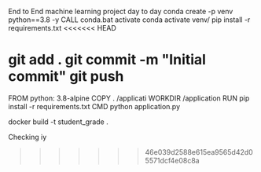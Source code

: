End to End machine learning project day to day
conda create -p venv python==3.8 -y
CALL conda.bat activate
conda activate venv/
pip install -r requirements.txt
<<<<<<< HEAD

git add .
git commit -m "Initial commit"
git push
=======

FROM python: 3.8-alpine
COPY . /applicati
WORKDIR /application
RUN pip install -r requirements.txt
CMD python application.py

docker build -t student_grade .

Checking iy

>>>>>>> 46e039d2588e615ea9565d42d05571dcf4e08c8a

